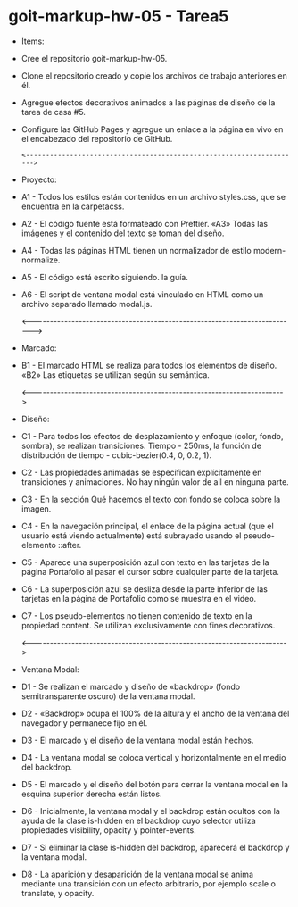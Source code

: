 # goit-markup-hw-05 - Tarea5

- Items:

* Cree el repositorio goit-markup-hw-05.
* Clone el repositorio creado y copie los archivos de trabajo anteriores en él.
* Agregue efectos decorativos animados a las páginas de diseño de la tarea de casa #5.
* Configure las GitHub Pages y agregue un enlace a la página en vivo en el encabezado del
  repositorio de GitHub.

      <--------------------------------------------------------------------->

- Proyecto:

* A1 - Todos los estilos están contenidos en un archivo styles.css, que se encuentra en la
  carpetacss.
* A2 - El código fuente está formateado con Prettier. «A3» Todas las imágenes y el contenido del
  texto se toman del diseño.
* A4 - Todas las páginas HTML tienen un normalizador de estilo modern-normalize.
* A5 - El código está escrito siguiendo. la guía.
* A6 - El script de ventana modal está vinculado en HTML como un archivo separado llamado modal.js.

  <-------------------------------------------------------------------------->

* Marcado:
* B1 - El marcado HTML se realiza para todos los elementos de diseño. «B2» Las etiquetas se utilizan
  según su semántica.

  <---------------------------------------------------------------------->

* Diseño:
* C1 - Para todos los efectos de desplazamiento y enfoque (color, fondo, sombra), se realizan
  transiciones. Tiempo - 250ms, la función de distribución de tiempo - cubic-bezier(0.4, 0, 0.2, 1).
* C2 - Las propiedades animadas se especifican explícitamente en transiciones y animaciones. No hay
  ningún valor de all en ninguna parte.
* C3 - En la sección Qué hacemos el texto con fondo se coloca sobre la imagen.
* C4 - En la navegación principal, el enlace de la página actual (que el usuario está viendo
  actualmente) está subrayado usando el pseudo-elemento ::after.
* C5 - Aparece una superposición azul con texto en las tarjetas de la página Portafolio al pasar el
  cursor sobre cualquier parte de la tarjeta.
* C6 - La superposición azul se desliza desde la parte inferior de las tarjetas en la página de
  Portafolio como se muestra en el video.
* C7 - Los pseudo-elementos no tienen contenido de texto en la propiedad content. Se utilizan
  exclusivamente con fines decorativos.

  <----------------------------------------------------------------------->

* Ventana Modal:

* D1 - Se realizan el marcado y diseño de «backdrop» (fondo semitransparente oscuro) de la ventana
  modal.

* D2 - «Backdrop» ocupa el 100% de la altura y el ancho de la ventana del navegador y permanece fijo
  en él.

* D3 - El marcado y el diseño de la ventana modal están hechos.

* D4 - La ventana modal se coloca vertical y horizontalmente en el medio del backdrop.

* D5 - El marcado y el diseño del botón para cerrar la ventana modal en la esquina superior derecha
  están listos.

* D6 - Inicialmente, la ventana modal y el backdrop están ocultos con la ayuda de la clase is-hidden
  en el backdrop cuyo selector utiliza propiedades visibility, opacity y pointer-events.

* D7 - Si eliminar la clase is-hidden del backdrop, aparecerá el backdrop y la ventana modal.

* D8 - La aparición y desaparición de la ventana modal se anima mediante una transición con un
  efecto arbitrario, por ejemplo scale o translate, y opacity.
